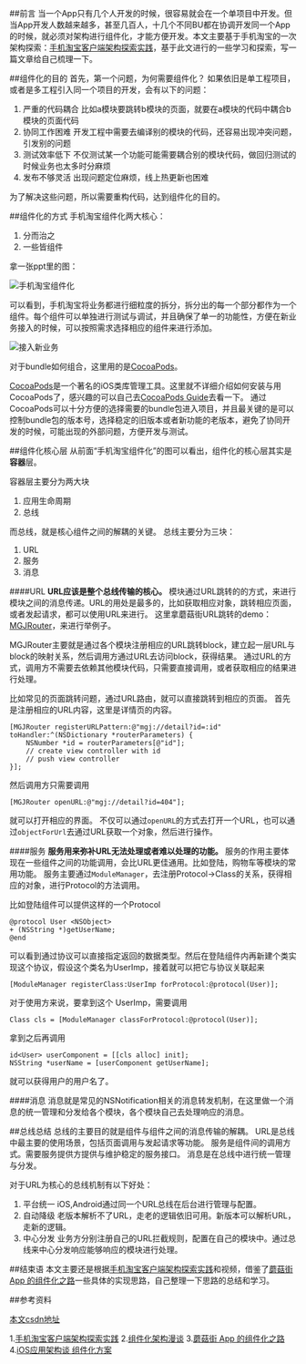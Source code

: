 ##前言
当一个App只有几个人开发的时候，很容易就会在一个单项目中开发。但当App开发人数越来越多，甚至几百人，十几个不同BU都在协调开发同一个App的时候，就必须对架构进行组件化，才能方便开发。本文主要基于手机淘宝的一次架构探索：[手机淘宝客户端架构探索实践](https://yq.aliyun.com/articles/129)，基于此文进行的一些学习和探索，写一篇文章给自己梳理一下。

##组件化的目的
首先，第一个问题，为何需要组件化？
如果依旧是单工程项目，或者是多工程引入同一个项目的开发，会有以下的问题：
1. 严重的代码耦合
比如a模块要跳转b模块的页面，就要在a模块的代码中耦合b模块的页面代码
2. 协同工作困难
开发工程中需要去编译别的模块的代码，还容易出现冲突问题，引发别的问题
3. 测试效率低下
不仅测试某一个功能可能需要耦合别的模块代码，做回归测试的时候业务也太多时分麻烦
4. 发布不够灵活
出现问题定位麻烦，线上热更新也困难

为了解决这些问题，所以需要重构代码，达到组件化的目的。

##组件化的方式
手机淘宝组件化两大核心：
1. 分而治之
2. 一些皆组件

拿一张ppt里的图：

![手机淘宝组件化](http://upload-images.jianshu.io/upload_images/1829891-b2e386077eb815a0.png?imageMogr2/auto-orient/strip%7CimageView2/2/w/1240)

可以看到，手机淘宝将业务都进行细粒度的拆分，拆分出的每一个部分都作为一个组件。每个组件可以单独进行测试与调试，并且确保了单一的功能性，方便在新业务接入的时候，可以按照需求选择相应的组件来进行添加。


![接入新业务](http://upload-images.jianshu.io/upload_images/1829891-a05ae9e9ac00cf52.png?imageMogr2/auto-orient/strip%7CimageView2/2/w/1240)

对于bundle如何组合，这里用的是[CocoaPods](https://github.com/CocoaPods/CocoaPods)。

[CocoaPods](https://github.com/CocoaPods/CocoaPods)是一个著名的iOS类库管理工具。这里就不详细介绍如何安装与用CocoaPods了，感兴趣的可以自己去[CocoaPods Guide](http://guides.cocoapods.org/using/using-cocoapods.html)去看一下。
通过CocoaPods可以十分方便的选择需要的bundle包进入项目，并且最关键的是可以控制bundle包的版本号，选择稳定的旧版本或者新功能的老版本，避免了协同开发的时候，可能出现的外部问题，方便开发与测试。

##组件化核心层
从前面“手机淘宝组件化”的图可以看出，组件化的核心层其实是**容器**层。

容器层主要分为两大块
1. 应用生命周期
2. 总线

而总线，就是核心组件之间的解耦的关键。
总线主要分为三块：
1. URL
2. 服务
3. 消息

####URL
**URL应该是整个总线传输的核心。**
模块通过URL跳转的的方式，来进行模块之间的消息传递。URL的用处是最多的，比如获取相应对象，跳转相应页面，或者发起请求，都可以使用URL来进行。
这里拿蘑菇街URL跳转的demo：[MGJRouter](https://github.com/mogujie/MGJRouter)，来进行举例子。

MGJRouter主要就是通过各个模块注册相应的URL跳转block，建立起一层URL与block的映射关系，然后调用方通过URL去访问block，获得结果。
通过URL的方式，调用方不需要去依赖其他模块代码，只需要直接调用，或者获取相应的结果进行处理。

比如常见的页面跳转问题，通过URL路由，就可以直接跳转到相应的页面。
首先是注册相应的URL内容，这里是详情页的内容。
```
[MGJRouter registerURLPattern:@"mgj://detail?id=:id" toHandler:^(NSDictionary *routerParameters) {
    NSNumber *id = routerParameters[@"id"];
    // create view controller with id
    // push view controller
}];
```
然后调用方只需要调用
```
[MGJRouter openURL:@"mgj://detail?id=404"];
```
就可以打开相应的界面。
不仅可以通过``openURL``的方式去打开一个URL，也可以通过``objectForUrl``去通过URL获取一个对象，然后进行操作。

####服务
**服务用来弥补URL无法处理或者难以处理的功能。**
服务的作用主要体现在一些组件之间的功能调用，会比URL更佳通用。比如登陆，购物车等模块的常用功能。
服务主要通过``ModuleManager``，去注册Protocol->Class的关系，获得相应的对象，进行Protocol的方法调用。

比如登陆组件可以提供这样的一个Protocol
```
@protocol User <NSObject>
+ (NSString *)getUserName;
@end
```
可以看到通过协议可以直接指定返回的数据类型。然后在登陆组件内再新建个类实现这个协议，假设这个类名为UserImp，接着就可以把它与协议关联起来
``` 
[ModuleManager registerClass:UserImp forProtocol:@protocol(User)];
```
对于使用方来说，要拿到这个 UserImp，需要调用 
```
Class cls = [ModuleManager classForProtocol:@protocol(User)];
```
拿到之后再调用 
```
id<User> userComponent = [[cls alloc] init];
NSString *userName = [userComponent getUserName];
```
就可以获得用户的用户名了。

####消息
消息就是常见的NSNotification相关的消息转发机制，在这里做一个消息的统一管理和分发给各个模块，各个模块自己去处理响应的消息。

##总线总结
总线的主要目的就是组件与组件之间的消息传输的解耦。
URL是总线中最主要的使用场景，包括页面调用与发起请求等功能。
服务是组件间的调用方式。需要服务提供方提供与维护稳定的服务接口。
消息是在总线中进行统一管理与分发。

对于URL为核心的总线机制有以下好处：
1. 平台统一
iOS,Android通过同一个URL总线在后台进行管理与配置。
2. 自动降级
老版本解析不了URL，走老的逻辑依旧可用。新版本可以解析URL，走新的逻辑。
3. 中心分发
业务方分别注册自己的URL拦截规则，配置在自己的模块中。通过总线来中心分发响应能够响应的模块进行处理。


##结束语
本文主要还是根据[手机淘宝客户端架构探索实践](https://yq.aliyun.com/articles/129)和视频，借鉴了[蘑菇街 App 的组件化之路](http://limboy.me/tech/2016/03/10/mgj-components.html)一些具体的实现思路，自己整理一下思路的总结和学习。

##参考资料

[本文csdn地址](http://blog.csdn.net/game3108/article/details/54894144)

1.[手机淘宝客户端架构探索实践](https://yq.aliyun.com/articles/129)
2.[组件化架构漫谈](http://www.jianshu.com/p/67a6004f6930)
3.[蘑菇街 App 的组件化之路](http://limboy.me/tech/2016/03/10/mgj-components.html)
4.[iOS应用架构谈 组件化方案](http://casatwy.com/iOS-Modulization.html)
